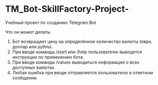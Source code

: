 # TM_Bot-SkillFactory-Project-
Учебный проект по созданию Telegram Bot

Что он может делать:
1. Бот возвращает цену на определённое количество валюты (евро, доллар или рубль).
2. При вводе команды /start или /help пользователю выводятся инструкции по применению бота.
3. При вводе команды /values выводиться информация о всех доступных валютах.
4. Любая ошибка при вводе отправляется пользователю в ответном сообщении.

